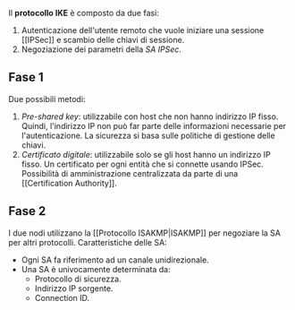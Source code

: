 Il **protocollo IKE** è composto da due fasi:
1. Autenticazione dell'utente remoto che vuole iniziare una sessione [[IPSec]] e scambio delle chiavi di sessione.
2. Negoziazione dei parametri della *SA IPSec*.

## Fase 1
Due possibili metodi:
1. *Pre-shared key*: utilizzabile con host che non hanno indirizzo IP fisso. Quindi, l'indirizzo IP non può far parte delle informazioni necessarie per l'autenticazione. La sicurezza si basa sulle politiche di gestione delle chiavi.
2. *Certificato digitale*: utilizzabile solo se gli host hanno un indirizzo IP fisso. Un certificato per ogni entità che si connette usando IPSec. Possibilità di amministrazione centralizzata da parte di una [[Certification Authority]].

## Fase 2
I due nodi utilizzano la [[Protocollo ISAKMP|ISAKMP]] per negoziare la SA per altri protocolli.
Caratteristiche delle SA:
- Ogni SA fa riferimento ad un canale unidirezionale.
- Una SA è univocamente determinata da:
	- Protocollo di sicurezza.
	- Indirizzo IP sorgente.
	- Connection ID.